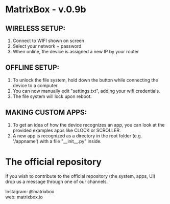 # MatrixBox - v.0.9b

## WIRELESS SETUP:
1. Connect to WIFI shown on screen
2. Select your network + password
3. When online, the device is assigned a new IP by your router

## OFFLINE SETUP:
1. To unlock the file system, hold down the button while connecting the device to a computer.
2. You can now manually edit "settings.txt", adding your wifi credentials.
3. The file system will lock upon reboot.

## MAKING CUSTOM APPS:
1. To get an idea of how the device recognizes an app, you can look at the provided examples apps like CLOCK or SCROLLER.
2. A new app is recognized as a directory in the root folder (e.g. '/appname') with a file "&#x5F;&#x5F;init&#x5F;&#x5F;.py" inside.



# The official repository
If you wish to contribute to the official repository (the system, apps, UI) drop us a message through one of our channels.

Instagram: @matrixbox  
web: matrixbox.io  

